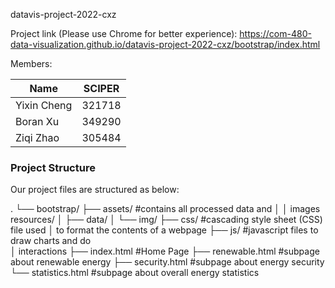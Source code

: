 datavis-project-2022-cxz

Project link (Please use Chrome for better experience): https://com-480-data-visualization.github.io/datavis-project-2022-cxz/bootstrap/index.html

Members:

|     Name    | SCIPER |
|-------------| -------|
| Yixin Cheng | 321718 |
| Boran Xu    | 349290 |
| Ziqi Zhao   | 305484 |

### Project Structure

Our project files are structured as below:

.
└── bootstrap/
    ├── assets/         #contains all processed data and 
    │   │                images resources/
    │   ├── data/
    │   └── img/
    ├── css/            #cascading style sheet (CSS) file used 
    │                    to format the contents of a webpage
    ├── js/             #javascript files to draw charts and do     
    │                    interactions
    ├── index.html      #Home Page
    ├── renewable.html  #subpage about renewable energy
    ├── security.html   #subpage about energy security
    └── statistics.html #subpage about overall energy statistics

